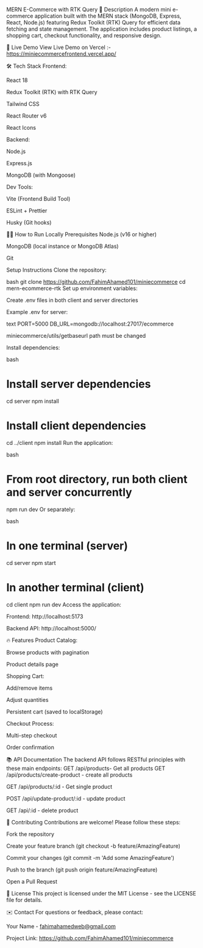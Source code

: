 MERN E-Commerce with RTK Query
📝 Description
A modern mini e-commerce application built with the MERN stack (MongoDB, Express, React, Node.js) featuring Redux Toolkit (RTK) Query for efficient data fetching and state management. The application includes product listings, a shopping cart, checkout functionality, and responsive design.

🚀 Live Demo
View Live Demo on Vercel :- 
https://miniecommercefrontend.vercel.app/

🛠️ Tech Stack
Frontend:

React 18

Redux Toolkit (RTK) with RTK Query

Tailwind CSS

React Router v6

React Icons

Backend:

Node.js

Express.js

MongoDB (with Mongoose)

Dev Tools:

Vite (Frontend Build Tool)

ESLint + Prettier

Husky (Git hooks)

🏃‍♂️ How to Run Locally
Prerequisites
Node.js (v16 or higher)

MongoDB (local instance or MongoDB Atlas)

Git

Setup Instructions
Clone the repository:

bash
git clone https://github.com/FahimAhamed101/miniecommerce
cd mern-ecommerce-rtk
Set up environment variables:

Create .env files in both client and server directories

Example .env for server:

text
PORT=5000
DB_URL=mongodb://localhost:27017/ecommerce

miniecommerce/utils/getbaseurl path must be changed

Install dependencies:

bash
# Install server dependencies
cd server
npm install

# Install client dependencies
cd ../client
npm install
Run the application:

bash
# From root directory, run both client and server concurrently
npm run dev
Or separately:

bash
# In one terminal (server)
cd server
npm start

# In another terminal (client)
cd client
npm run dev
Access the application:

Frontend: http://localhost:5173

Backend API: http://localhost:5000/


🔥 Features
Product Catalog:

Browse products with pagination

Product details page


Shopping Cart:

Add/remove items

Adjust quantities

Persistent cart (saved to localStorage)

Checkout Process:

Multi-step checkout

Order confirmation


📚 API Documentation
The backend API follows RESTful principles with these main endpoints:
GET /api/products- Get all products
GET /api/products/create-product - create all products

GET /api/products/:id - Get single product

POST /api/update-product/:id - update product

GET /api/:id - delete product





🤝 Contributing
Contributions are welcome! Please follow these steps:

Fork the repository

Create your feature branch (git checkout -b feature/AmazingFeature)

Commit your changes (git commit -m 'Add some AmazingFeature')

Push to the branch (git push origin feature/AmazingFeature)

Open a Pull Request

📜 License
This project is licensed under the MIT License - see the LICENSE file for details.

✉️ Contact
For questions or feedback, please contact:

Your Name - fahimahamedweb@gmail.com

Project Link: https://github.com/FahimAhamed101/miniecommerce